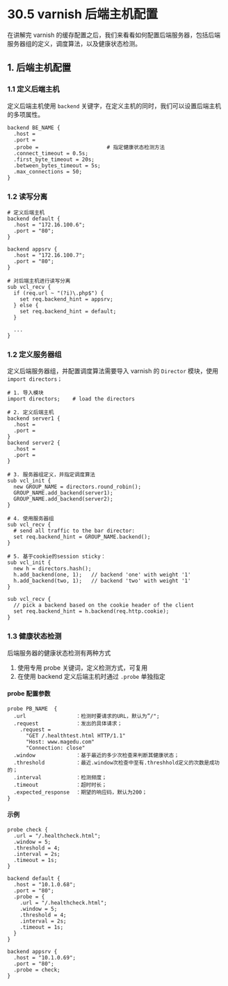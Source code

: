 # 30.5 varnish 后端主机配置
在讲解完 varnish 的缓存配置之后，我们来看看如何配置后端服务器，包括后端服务器组的定义，调度算法，以及健康状态检测。

## 1. 后端主机配置
### 1.1 定义后端主机
定义后端主机使用 `backend` 关键字，在定义主机的同时，我们可以设置后端主机的多项属性。

```
backend BE_NAME {
  .host =                       
  .port =
  .probe =                      # 指定健康状态检测方法
  .connect_timeout = 0.5s;
  .first_byte_timeout = 20s;
  .between_bytes_timeout = 5s;
  .max_connections = 50;
}
```

### 1.2 读写分离
```
# 定义后端主机
backend default {
  .host = "172.16.100.6";
  .port = "80";
}

backend appsrv {
  .host = "172.16.100.7";
  .port = "80";
}

# 对后端主机进行读写分离
sub vcl_recv {
  if (req.url ~ "(?i)\.php$") {
    set req.backend_hint = appsrv;
  } else {
    set req.backend_hint = default;
  }

  ...
}
```

### 1.2 定义服务器组
定义后端服务器组，并配置调度算法需要导入 varnish 的 `Director` 模块，使用 `import directors；`

```
# 1. 导入模块
import directors;    # load the directors

# 2. 定义后端主机
backend server1 {
  .host =
  .port =
}
backend server2 {
  .host =
  .port =
}

# 3. 服务器组定义，并指定调度算法
sub vcl_init {
  new GROUP_NAME = directors.round_robin();
  GROUP_NAME.add_backend(server1);
  GROUP_NAME.add_backend(server2);
}

# 4. 使用服务器组
sub vcl_recv {
  # send all traffic to the bar director:
  set req.backend_hint = GROUP_NAME.backend();
}

# 5. 基于cookie的session sticky：
sub vcl_init {
  new h = directors.hash();
  h.add_backend(one, 1);   // backend 'one' with weight '1'
  h.add_backend(two, 1);   // backend 'two' with weight '1'
}

sub vcl_recv {
  // pick a backend based on the cookie header of the client
  set req.backend_hint = h.backend(req.http.cookie);
}
```

### 1.3 健康状态检测
后端服务器的健康状态检测有两种方式
1. 使用专用 probe 关键词，定义检测方式，可复用
2. 在使用 backend 定义后端主机时通过 `.probe` 单独指定

#### probe 配置参数
```
probe PB_NAME  {
  .url                ：检测时要请求的URL，默认为”/";
  .request            ：发出的具体请求；
    .request =
      "GET /.healthtest.html HTTP/1.1"
      "Host: www.magedu.com"
      "Connection: close"
  .window             ：基于最近的多少次检查来判断其健康状态；
  .threshold          ：最近.window次检查中至有.threshhold定义的次数是成功的；
  .interval           ：检测频度；
  .timeout            ：超时时长；
  .expected_response  ：期望的响应码，默认为200；
}

```

#### 示例
```
probe check {
  .url = "/.healthcheck.html";
  .window = 5;
  .threshold = 4;
  .interval = 2s;
  .timeout = 1s;
}

backend default {
  .host = "10.1.0.68";
  .port = "80";
  .probe = {
    .url = "/.healthcheck.html";
    .window = 5;
    .threshold = 4;
    .interval = 2s;
    .timeout = 1s;
  }
}

backend appsrv {
  .host = "10.1.0.69";
  .port = "80";
  .probe = check;
}
```
